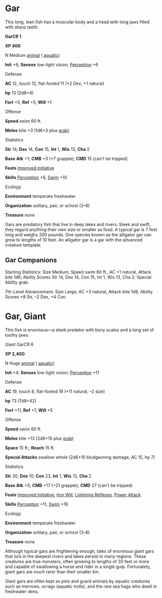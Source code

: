 # Gar

This long, lean fish has a muscular body and a head with long jaws filled with sharp teeth.

**GarCR 1**

**XP 400**

N Medium [animal](monsters/creatureTypes.md#_animal) ( [aquatic](monsters/creatureTypes.md#_aquatic-subtype))

**Init** +6; **Senses** low-light vision; [Perception](additionalMonsters/../skills/perception.md#_perception) +6

Defense

**AC** 12, touch 12, flat-footed 11 (+2 Dex, +1 natural)

**hp** 13 (2d8+4)

**Fort** +5, **Ref** +5, **Will** +1

Offense

**Speed** swim 60 ft.

**Melee** bite +3 (1d6+3 plus [grab](monsters/universalMonsterRules.md#_grab))

Statistics

**Str** 14, **Dex** 14, **Con** 15, **Int** 1, **Wis** 13, **Cha** 2

**Base Atk** +1; **CMB** +3 (+7 grapple); **CMD** 15 (can't be tripped)

**Feats** [Improved Initiative](additionalMonsters/../feats.md#_improved-initiative)

**Skills** [Perception](additionalMonsters/../skills/perception.md#_perception) +6, [Swim](additionalMonsters/../skills/swim.md#_swim) +10

Ecology

**Environment** temperate freshwater

**Organization** solitary, pair, or school (3–6)

**Treasure** none

Gars are predatory fish that live in deep lakes and rivers. Sleek and swift, they regard anything their own size or smaller as food. A typical gar is 7 feet long and weighs 200 pounds. One species known as the alligator gar can grow to lengths of 10 feet. An alligator gar is a gar with the advanced creature template.

## Gar Companions

Starting Statistics: Size Medium; Speed swim 60 ft., AC +1 natural, Attack bite 1d6; Ability Scores Str 14, Dex 14, Con 15, Int 1, Wis 13, Cha 2; Special Ability grab.

7th-Level Advancement: Size Large; AC +3 natural, Attack bite 1d8, Ability Scores +8 Str, –2 Dex, +4 Con.

# Gar, Giant

This fish is enormous—a sleek predator with bony scales and a long set of toothy jaws.

Giant GarCR 6

**XP 2,400**

N Huge [animal](monsters/creatureTypes.md#_animal) ( [aquatic](monsters/creatureTypes.md#_aquatic-subtype))

**Init** +4; **Senses** low-light vision; [Perception](additionalMonsters/../skills/perception.md#_perception) +11

Defense

**AC** 19, touch 8, flat-footed 19 (+11 natural, –2 size)

**hp** 73 (7d8+42)

**Fort** +11, **Ref** +7, **Will** +5

Offense

**Speed** swim 60 ft.

**Melee** bite +13 (2d6+15 plus [grab](monsters/universalMonsterRules.md#_grab))

**Space** 15 ft.; **Reach** 15 ft.

**Special Attacks** swallow whole (2d6+10 bludgeoning damage, AC 15, hp 7)

Statistics

**Str** 30, **Dex** 10, **Con** 23, **Int** 1, **Wis** 13, **Cha** 2

**Base Atk** +5; **CMB** +17 (+21 grapple); **CMD** 27 (can't be tripped)

**Feats** [Improved Initiative](additionalMonsters/../feats.md#_improved-initiative), [Iron Will](additionalMonsters/../feats.md#_iron-will), [Lightning Reflexes](additionalMonsters/../feats.md#_lightning-reflexes), [Power Attack](additionalMonsters/../feats.md#_power-attack)

**Skills** [Perception](additionalMonsters/../skills/perception.md#_perception) +11, [Swim](additionalMonsters/../skills/swim.md#_swim) +18

Ecology

**Environment** temperate freshwater

**Organization** solitary, pair, or school (3–6)

**Treasure** none

Although typical gars are frightening enough, tales of enormous giant gars that lurk in the deepest rivers and lakes persist in many regions. These creatures are true monsters, often growing to lengths of 30 feet or more and capable of swallowing a horse and rider in a single gulp. Fortunately, giant gars are much rarer than their smaller kin.

Giant gars are often kept as pets and guard animals by aquatic creatures such as merrows, scrags (aquatic trolls), and the rare sea hags who dwell in freshwater dens.


